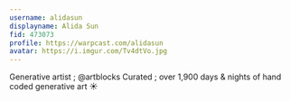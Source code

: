 ```yaml
---
username: alidasun
displayname: Alida Sun
fid: 473073
profile: https://warpcast.com/alidasun
avatar: https://i.imgur.com/Tv4dtVo.jpg
---
```

Generative artist ; @artblocks Curated ; over 1,900 days & nights of hand coded generative art ☀️  
